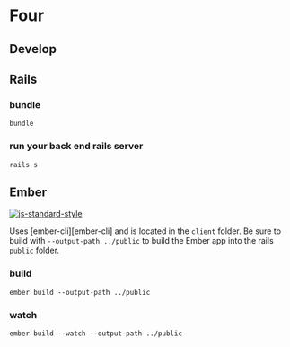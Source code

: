 # Four

## Develop

## Rails

### bundle
```
bundle
```

### run your back end rails server
```
rails s
```

## Ember

[![js-standard-style](https://raw.githubusercontent.com/feross/standard/master/badge.png)](https://github.com/feross/standard)

Uses [ember-cli][ember-cli] and is located in the `client` folder. Be sure to
build with `--output-path ../public` to build the Ember app into the rails
`public` folder.

### build
```
ember build --output-path ../public
```

### watch
```
ember build --watch --output-path ../public
```
